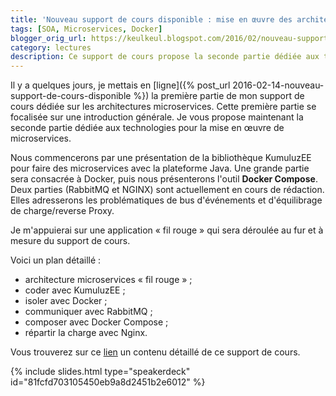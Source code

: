 ```yaml
---
title: 'Nouveau support de cours disponible : mise en œuvre des architectures microservices'
tags: [SOA, Microservices, Docker]
blogger_orig_url: https://keulkeul.blogspot.com/2016/02/nouveau-support-de-cours-disponible_16.html
category: lectures
description: Ce support de cours propose la seconde partie dédiée aux technologies pour la mise en œuvre de microservices.
---
```


Il y a quelques jours, je mettais en [ligne]({% post_url 2016-02-14-nouveau-support-de-cours-disponible %}) la première partie de mon support de cours dédiée sur les architectures microservices. Cette première partie se focalisée sur une introduction générale. Je vous propose maintenant la seconde partie dédiée aux technologies pour la mise en œuvre de microservices.

Nous commencerons par une présentation de la bibliothèque KumuluzEE pour faire des microservices avec la plateforme Java. Une grande partie sera consacrée à Docker, puis nous présenterons l'outil **Docker Compose**. Deux parties (RabbitMQ et NGINX) sont actuellement en cours de rédaction. Elles adresserons les problématiques de bus d'événements et d'équilibrage de charge/reverse Proxy.

Je m'appuierai sur une application « fil rouge » qui sera déroulée au fur et à mesure du support de cours.

Voici un plan détaillé :

* architecture microservices « fil rouge » ;
* coder avec KumuluzEE ;
* isoler avec Docker ;
* communiquer avec RabbitMQ ;
* composer avec Docker Compose ;
* répartir la charge avec Nginx.

Vous trouverez sur ce [lien](/soa/microservices-mise-en-oeuvre) un contenu détaillé de ce support de cours.

{% include slides.html type="speakerdeck" id="81fcfd703105450eb9a8d2451b2e6012" %}
